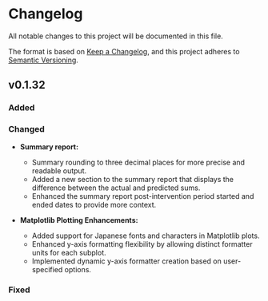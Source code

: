 # Changelog

All notable changes to this project will be documented in this file.

The format is based on [Keep a Changelog](https://keepachangelog.com/en/1.1.0/),
and this project adheres to [Semantic Versioning](https://semver.org/spec/v2.0.0.html).

## v0.1.32

### Added

### Changed

- **Summary report:**
    - Summary rounding to three decimal places for more precise and readable output.
    - Added a new section to the summary report that displays the difference between the actual and predicted sums.
    - Enhanced the summary report post-intervention period started and ended dates to provide more context.

- **Matplotlib Plotting Enhancements:**
    - Added support for Japanese fonts and characters in Matplotlib plots.
    - Enhanced y-axis formatting flexibility by allowing distinct formatter units for each subplot.
    - Implemented dynamic y-axis formatter creation based on user-specified options.

### Fixed

